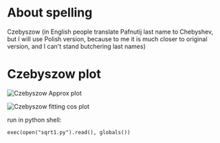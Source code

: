 # About spelling
Czebyszow (in English people translate Pafnutij last name to Chebyshev, but I will use Polish version, because to me it is much closer to original version, and I can't stand butchering last names)

# Czebyszow plot
![Czebyszow Approx plot](https://raw.githubusercontent.com/sagasu/czebyszow-approximations/master/czebyszow.png)

![Czebyszow fitting cos plot](https://raw.githubusercontent.com/sagasu/czebyszow-approximations/master/fitting.png)

run in python shell:
```
exec(open("sqrt1.py").read(), globals())
```
